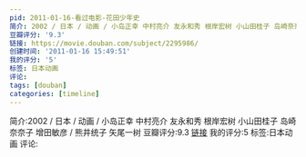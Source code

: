 ```yaml
---
pid: 2011-01-16-看过电影-花田少年史
简介: 2002 / 日本 / 动画 / 小岛正幸 中村亮介 友永和秀 根岸宏树 小山田桂子 岛崎奈奈子 增田敏彦 / 熊井统子 矢尾一树
豆瓣评分: '9.3'
链接: https://movie.douban.com/subject/2295986/
创建时间: '2011-01-16 15:49:51'
我的评分: '5'
标签: 日本动画
评论:
tags: [douban]
categories: [timeline]
---
```

简介:2002 / 日本 / 动画 / 小岛正幸 中村亮介 友永和秀 根岸宏树 小山田桂子 岛崎奈奈子 增田敏彦 / 熊井统子 矢尾一树
豆瓣评分:9.3
[链接](https://movie.douban.com/subject/2295986/)
我的评分:5
标签:日本动画
评论:
